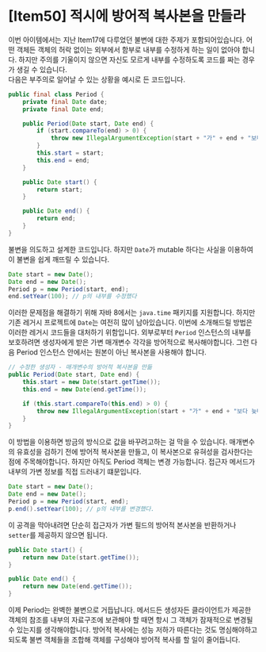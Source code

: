 # [Item50] 적시에 방어적 복사본을 만들라

이번 아이템에서는 지난 Item17에 다루었던 불변에 대한 주제가 포함되어있습니다. 어떤 객체든 객체의 허락 없이는 외부에서 함부로 내부를 수정하게 하는 일이 없아야 합니다. 하지만 주의를 기울이지 않으면 자신도 모르게 내부를 수정하도록 코드를 짜는 경우가 생길 수 있습니다.
</br>
다음은 부주의로 일어날 수 있는 상황을 예시로 든 코드입니다.

``` java
public final class Period {
    private final Date date;
    private final Date end;

    public Period(Date start, Date end) {
        if (start.compareTo(end) > 0) {
            throw new IllegalArgumentException(start + "가" + end + "보다 늦다.");
        }
        this.start = start;
        this.end = end;
    }

    public Date start() {
        return start;
    }

    public Date end() {
        return end;
    }
}
```

불변을 의도하고 설계한 코드입니다. 하지만 `Date`가 mutable 하다는 사실을 이용하여 이 불변을 쉽게 깨뜨릴 수 있습니다.

``` java
Date start = new Date();
Date end = new Date();
Period p = new Period(start, end);
end.setYear(100); // p의 내부를 수정했다
```
이러한 문제점을 해결하기 위해 자바 8에서는 `java.time` 패키지를 지원합니다. 하지만 기존 레거시 프로젝트에 `Date`는 여전히 많이 남아있습니다. 이번에 소개해드릴 방법은 이러한 레거시 코드들을 대처하기 위함입니다. 외부로부터 `Period` 인스턴스의 내부를 보호하려면 생성자에게 받은 가변 매개변수 각각을 방어적으로 복사해야합니다. 그런 다음 Period 인스턴스 안에서는 원본이 아닌 복사본을 사용해야 합니다.

``` java
// 수정한 생성자 - 매개변수의 방어적 복사본을 만듦
public Period(Date start, Date end) {
    this.start = new Date(start.getTime());
    this.end = new Date(end.getTime());

    if (this.start.compareTo(this.end) > 0) {
        throw new IllegalArgumentException(start + "가" + end + "보다 늦다.");
    }
}
```
이 방법을 이용하면 방금의 방식으로 값을 바꾸려고하는 걸 막을 수 있습니다. 매개변수의 유효성을 검하기 전에 방어적 복사본을 만들고, 이 복사본으로 유혀성을 검사한다는 점에 주목해야합니다. 하지만 아직도 Period 객체는 변경 가능합니다. 접근자 메서드가 내부의 가변 정보를 직접 드러내기 떄문입니다.

``` java
Date start = new Date();
Date end = new Date();
Period p = new Period(start, end);
p.end().setYear(100); // p의 내부를 변경했다.
```

이 공격을 막아내려면 단순히 접근자가 가변 필드의 방어적 본사본을 반환하거나 `setter`를 제공하지 않으면 됩니다.

``` java
public Date start() {
    return new Date(start.getTime());
}

public Date end() {
    return new Date(end.getTime());
}
```

이제 Period는 완벽한 불변으로 거듭납니다. 메서드든 생성자든 클라이언트가 제공한 객체의 참조를 내부의 자료구조에 보관해야 할 때면 항시 그 객체가 잠재적으로 변경될 수 있는지를 생각해야합니다. 방어적 복사에는 성능 저하가 따른다는 것도 명심해야하고 되도록 불변 객체들을 조합해 객체를 구성해야 방어적 복사를 할 일이 줄어듭니다.